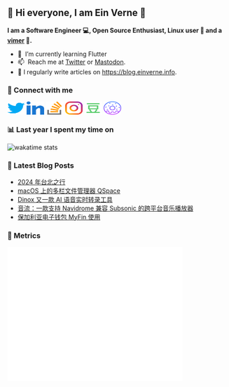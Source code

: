 ## 👋 Hi everyone, I am Ein Verne 👋

**I am a Software Engineer 💻, Open Source Enthusiast, Linux user :penguin: and a [vimer](https://github.com/einverne/dotfiles) :man:.**

- 🌱 &nbsp;I’m currently learning Flutter
- 📫 &nbsp;Reach me at [Twitter](https://twitter.com/einverne) or <a rel="me" href="https://m.einverne.info/@einverne">Mastodon</a>.
- 📝 I regularly write articles on <https://blog.einverne.info>.


### 🔗 Connect with me
<a href="https://twitter.com/einverne" target="_blank"><img align="center" src="images/twitter.svg" alt="twitter einverne" height="30" width="40" /></a>
<a href="https://linkedin.com/in/einverne" target="_blank"><img align="center" src="images/linked-in-alt.svg" alt="linkedin einverne" height="30" width="40" /></a>
<a href="https://stackoverflow.com/users/1820217/einverne" target="_blank"><img align="center" src="images/stack-overflow.svg" alt="stackoverflow einverne" height="30" width="40" /></a>
<a href="https://instagram.com/einverne" target="_blank"><img align="center" src="images/instagram.svg" alt="instagram einverne" height="30" width="40" /></a>
<a href="https://www.douban.com/people/einverne" target="_blank"><img align="center" src="images/douban.svg" alt="douban einverne" height="30" width="40" /></a>
<a href="https://homer.einverne.info" target="_blank"><img align="center" src="images/homer.svg" alt="einverne online services" height="30" width="40" /></a>

### 📊 Last year I spent my time on

![wakatime stats](https://github-readme-stats.vercel.app/api/wakatime?username=einverne&api_domain=wakapi.einverne.info&hide_title=true&hide_border=true&langs_count=18&bg_color=00000000&text_color=777&layout=compact)

### 📕 Latest Blog Posts
<!-- BLOG-POST-LIST:START -->
- [2024 年台北之行](https://einverne.github.io/post/2024/08/trip-to-taipei.html)
- [macOS 上的多栏文件管理器 QSpace](https://einverne.github.io/post/2024/07/qspace-multi-pane-finder.html)
- [Dinox 又一款 AI 语音实时转录工具](https://einverne.github.io/post/2024/07/dinox-voice-memo.html)
- [音流：一款支持 Navidrome 兼容 Subsonic 的跨平台音乐播放器](https://einverne.github.io/post/2024/07/stream-music-navidrom-subsonic.html)
- [保加利亚电子钱包 MyFin 使用](https://einverne.github.io/post/2024/07/myfin-usage.html)
<!-- BLOG-POST-LIST:END -->

### 👻 Metrics
<img align="left" src="/metrics.base.svg" alt="Metrics" width="400">
